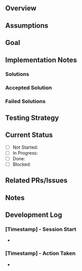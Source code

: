 ## Overview
<!-- One-paragraph description of what we are trying to do -->

## Assumptions
<!-- What are some assumptions we are making for this project -->

## Goal
<!-- What are we trying to accomplish? -->

## Implementation Notes
<!-- Technical details, approach, key files -->

### Solutions
<!-- List all options with pros, cons, recommendations -->

### Accepted Solution
<!-- List the solution that will meet our goal -->

### Failed Solutions
<!-- List attempts at solving the problem we have tried that have failed -->

## Testing Strategy
<!-- High-level testing approach: what types of tests, test boundaries, edge cases to consider -->
<!-- NOT the implementation details - just the strategy -->

## Current Status
<!-- What's done, in progress, not started, what's blocked -->
- [ ] Not Started: 
- [ ] In Progress: 
- [ ] Done: 
- [ ] Blocked: 

## Related PRs/Issues
<!-- Link to Github issues, PRs, other info -->

## Notes
<!-- Additional context, information, details used -->

## Development Log
<!-- Real-time updates of what's being done, discoveries, etc. -->
<!-- Update before each major action (git operations, file changes, etc.) -->

### [Timestamp] - Session Start
- 

### [Timestamp] - Action Taken
-